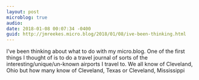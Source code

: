 ```yaml
---
layout: post
microblog: true
audio: 
date: 2018-01-08 00:07:34 -0400
guid: http://jmreekes.micro.blog/2018/01/08/ive-been-thinking.html
---
```

I’ve been thinking about what to do with my micro.blog. One of the first things I thought of is to do a travel journal of sorts of the interesting/unique/un-known airports I travel to. We all know of Cleveland, Ohio but how many know of Cleveland, Texas or Cleveland, Mississippi
